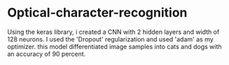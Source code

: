# Optical-character-recognition
Using the keras library, i created a CNN with 2 hidden layers and width of 128 neurons. I used the 'Dropout' regularization  and used 'adam' as my optimizer. this model differentiated image samples into cats and dogs with an accuracy of 90 percent.
